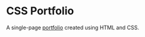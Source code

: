 # CSS Portfolio
A single-page [portfolio](https://tianyuchen01.github.io/css-portfolio/) created using HTML and CSS.
